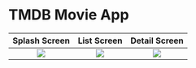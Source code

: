 # TMDB Movie App

Splash Screen             |  List Screen |  Detail Screen
:-------------------------:|:-------------------------:|:-------------------------:
![](https://raw.githubusercontent.com/icanerdogan/TmdbMovieApp/master/images/splash_screen.jpg)  |  ![](https://raw.githubusercontent.com/icanerdogan/TmdbMovieApp/master/images/list_screen.jpg) |  ![](https://raw.githubusercontent.com/icanerdogan/TmdbMovieApp/master/images/detail_screen.jpg)
